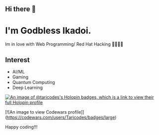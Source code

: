 ## Hi there 👋 <br>
# I'm Godbless Ikadoi.
Im in love with Web Programming/ Red Hat Hacking 👩‍💻👩‍💻 

## Interest 
- AI/ML
- Gaming
- Quantum Computing
- Deep Learning 

[![An image of @taricodes's Holopin badges, which is a link to view their full Holopin profile](https://holopin.me/taricodes)](https://holopin.io/@taricodes)

[![An image to view Codewars profile]]
(https://codewars.com/users/Taricodes/badges/large)

Happy coding!!!

